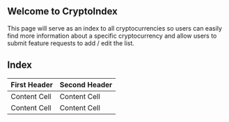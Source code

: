 ## Welcome to CryptoIndex

This page will serve as an index to all cryptocurrencies so users can easily find more information about a specific cryptocurrency and allow users to submit feature requests to add / edit the list. 

## Index

| First Header  | Second Header |
| ------------- | ------------- |
| Content Cell  | Content Cell  |
| Content Cell  | Content Cell  |
